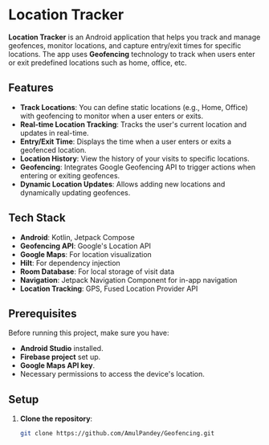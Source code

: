 # Location Tracker

**Location Tracker** is an Android application that helps you track and manage geofences, monitor locations, and capture entry/exit times for specific locations. The app uses **Geofencing** technology to track when users enter or exit predefined locations such as home, office, etc.

## Features

- **Track Locations**: You can define static locations (e.g., Home, Office) with geofencing to monitor when a user enters or exits.
- **Real-time Location Tracking**: Tracks the user's current location and updates in real-time.
- **Entry/Exit Time**: Displays the time when a user enters or exits a geofenced location.
- **Location History**: View the history of your visits to specific locations.
- **Geofencing**: Integrates Google Geofencing API to trigger actions when entering or exiting geofences.
- **Dynamic Location Updates**: Allows adding new locations and dynamically updating geofences.

## Tech Stack

- **Android**: Kotlin, Jetpack Compose
- **Geofencing API**: Google's Location API
- **Google Maps**: For location visualization
- **Hilt**: For dependency injection
- **Room Database**: For local storage of visit data
- **Navigation**: Jetpack Navigation Component for in-app navigation
- **Location Tracking**: GPS, Fused Location Provider API

## Prerequisites

Before running this project, make sure you have:

- **Android Studio** installed.
- **Firebase project** set up.
- **Google Maps API key**.
- Necessary permissions to access the device's location.

## Setup

1. **Clone the repository**:

   ```bash
   git clone https://github.com/AmulPandey/Geofencing.git
